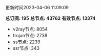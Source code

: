 更新时间2023-04-06 11:09:09

**总订阅: 195**
**总节点: 43762**
**有效节点: 13374**
- v2ray节点: 8054
- trojan节点: 2738
- ss节点: 2239
- ssr节点: 343
